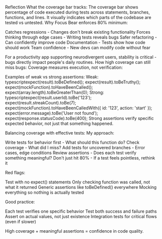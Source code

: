  Reflection
What the coverage bar tracks:
The coverage bar shows percentage of code executed during tests across statements, branches, functions, and lines. It visually indicates which parts of the codebase are tested vs untested.
Why Focus Bear enforces 80% minimum:

Catches regressions - Changes don't break existing functionality
Forces thinking through edge cases - Writing tests reveals bugs
Safer refactoring - Can confidently improve code
Documentation - Tests show how code should work
Team confidence - New devs can modify code without fear

For a productivity app supporting neurodivergent users, stability is critical - bugs directly impact people's daily routines.
How high coverage can still miss bugs:
Coverage measures execution, not verification:

Examples of weak vs strong assertions:
Weak:
typescriptexpect(result).toBeDefined();
expect(result).toBeTruthy();
expect(mockFunction).toHaveBeenCalled();
expect(array.length).toBeGreaterThan(0);
Strong:
typescriptexpect(result.userId).toBe('123');
expect(result.streakCount).toBe(7);
expect(mockFunction).toHaveBeenCalledWith({ id: '123', action: 'start' });
expect(error.message).toBe('User not found');
expect(response.statusCode).toBe(400);
Strong assertions verify specific expected behavior, not just that something happened.

Balancing coverage with effective tests:
My approach:

Write tests for behavior first - What should this function do?
Check coverage - What did I miss?
Add tests for uncovered branches - Error cases, edge conditions
Review assertions - Does each test verify something meaningful?
Don't just hit 80% - If a test feels pointless, rethink it

Red flags:

Test with no expect() statements
Only checking function was called, not what it returned
Generic assertions like toBeDefined() everywhere
Mocking everything so nothing is actually tested

Good practice:

Each test verifies one specific behavior
Test both success and failure paths
Assert on actual values, not just existence
Integration tests for critical flows (even if slower)

High coverage + meaningful assertions = confidence in code quality.